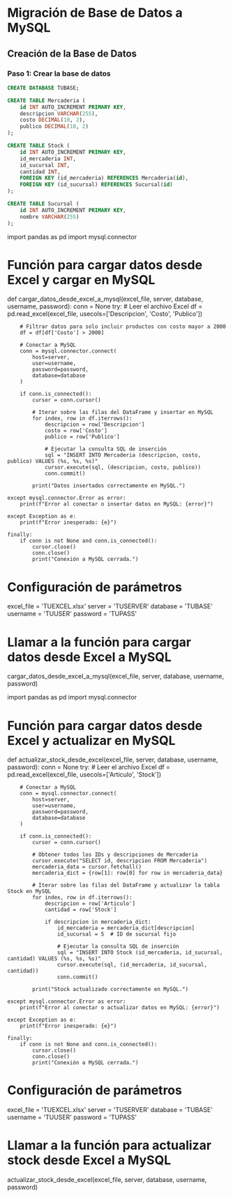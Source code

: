 # Migración de Base de Datos a MySQL

## Creación de la Base de Datos

### Paso 1: Crear la base de datos

```sql
CREATE DATABASE TUBASE;

CREATE TABLE Mercaderia (
    id INT AUTO_INCREMENT PRIMARY KEY,
    descripcion VARCHAR(255),
    costo DECIMAL(10, 2),
    publico DECIMAL(10, 2)
);

CREATE TABLE Stock (
    id INT AUTO_INCREMENT PRIMARY KEY,
    id_mercaderia INT,
    id_sucursal INT,
    cantidad INT,
    FOREIGN KEY (id_mercaderia) REFERENCES Mercaderia(id),
    FOREIGN KEY (id_sucursal) REFERENCES Sucursal(id)
);

CREATE TABLE Sucursal (
    id INT AUTO_INCREMENT PRIMARY KEY,
    nombre VARCHAR(255)
);
```

import pandas as pd
import mysql.connector

# Función para cargar datos desde Excel y cargar en MySQL

def cargar_datos_desde_excel_a_mysql(excel_file, server, database, username, password):
    conn = None
    try:
        # Leer el archivo Excel
        df = pd.read_excel(excel_file, usecols=['Descripcion', 'Costo', 'Publico'])

        # Filtrar datos para solo incluir productos con costo mayor a 2000
        df = df[df['Costo'] > 2000]

        # Conectar a MySQL
        conn = mysql.connector.connect(
            host=server,
            user=username,
            password=password,
            database=database
        )

        if conn.is_connected():
            cursor = conn.cursor()

            # Iterar sobre las filas del DataFrame y insertar en MySQL
            for index, row in df.iterrows():
                descripcion = row['Descripcion']
                costo = row['Costo']
                publico = row['Publico']

                # Ejecutar la consulta SQL de inserción
                sql = "INSERT INTO Mercaderia (descripcion, costo, publico) VALUES (%s, %s, %s)"
                cursor.execute(sql, (descripcion, costo, publico))
                conn.commit()

            print("Datos insertados correctamente en MySQL.")

    except mysql.connector.Error as error:
        print(f"Error al conectar o insertar datos en MySQL: {error}")

    except Exception as e:
        print(f"Error inesperado: {e}")

    finally:
        if conn is not None and conn.is_connected():
            cursor.close()
            conn.close()
            print("Conexión a MySQL cerrada.")

# Configuración de parámetros
excel_file = 'TUEXCEL.xlsx'
server = 'TUSERVER'
database = 'TUBASE'
username = 'TUUSER'
password = 'TUPASS'

# Llamar a la función para cargar datos desde Excel a MySQL
cargar_datos_desde_excel_a_mysql(excel_file, server, database, username, password)

import pandas as pd
import mysql.connector

# Función para cargar datos desde Excel y actualizar en MySQL
def actualizar_stock_desde_excel(excel_file, server, database, username, password):
    conn = None
    try:
        # Leer el archivo Excel
        df = pd.read_excel(excel_file, usecols=['Articulo', 'Stock'])

        # Conectar a MySQL
        conn = mysql.connector.connect(
            host=server,
            user=username,
            password=password,
            database=database
        )

        if conn.is_connected():
            cursor = conn.cursor()

            # Obtener todos los IDs y descripciones de Mercaderia
            cursor.execute("SELECT id, descripcion FROM Mercaderia")
            mercaderia_data = cursor.fetchall()
            mercaderia_dict = {row[1]: row[0] for row in mercaderia_data}

            # Iterar sobre las filas del DataFrame y actualizar la tabla Stock en MySQL
            for index, row in df.iterrows():
                descripcion = row['Articulo']
                cantidad = row['Stock']

                if descripcion in mercaderia_dict:
                    id_mercaderia = mercaderia_dict[descripcion]
                    id_sucursal = 5  # ID de sucursal fijo

                    # Ejecutar la consulta SQL de inserción
                    sql = "INSERT INTO Stock (id_mercaderia, id_sucursal, cantidad) VALUES (%s, %s, %s)"
                    cursor.execute(sql, (id_mercaderia, id_sucursal, cantidad))
                    conn.commit()

            print("Stock actualizado correctamente en MySQL.")

    except mysql.connector.Error as error:
        print(f"Error al conectar o actualizar datos en MySQL: {error}")

    except Exception as e:
        print(f"Error inesperado: {e}")

    finally:
        if conn is not None and conn.is_connected():
            cursor.close()
            conn.close()
            print("Conexión a MySQL cerrada.")

# Configuración de parámetros
excel_file = 'TUEXCEL.xlsx'
server = 'TUSERVER'
database = 'TUBASE'
username = 'TUUSER'
password = 'TUPASS'

# Llamar a la función para actualizar stock desde Excel a MySQL
actualizar_stock_desde_excel(excel_file, server, database, username, password)
